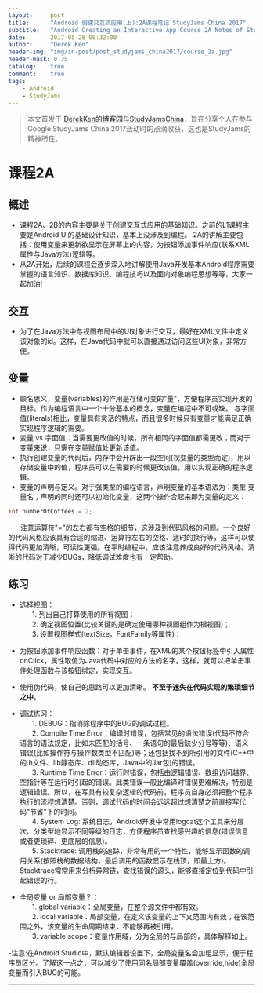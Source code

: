 ```yaml
---
layout:     post
title:      "Android 创建交互式应用(上):2A课程笔记 StudyJams China 2017"
subtitle:   "Android Creating an Interactive App:Course 2A Notes of StudyJams China 2017"
date:       2017-05-28 00:32:00
author:     "Derek Ken"
header-img: "img/in-post/post_studyjams_china2017/course_2a.jpg"
header-mask: 0.35
catalog:    true
comment:    true
tags:
    - Android
    - StudyJams
---
```


> 本文首发于 [DerekKen的博客园](http://www.cnblogs.com/DerekKen/p/6914826.html)与[StudyJamsChina](https://www.studyjamscn.com/thread-21719-1-1.html)，旨在分享个人在参与Google StudyJams China 2017活动时的点滴收获，这也是StudyJams的精神所在。

# **课程2A**

## **概述**
- 课程2A、2B的内容主要是关于创建交互式应用的基础知识。之前的L1课程主要是Android UI的基础设计知识，基本上没涉及到编程。 2A的讲解主要包括：使用变量来更新欲显示在屏幕上的内容，为按钮添加事件响应(联系XML属性与Java方法)逻辑等。
- 从2A开始，后续的课程会逐步深入地讲解使用Java开发基本Android程序需要掌握的语言知识、数据库知识、编程技巧以及面向对象编程思想等等，大家一起加油!

## **交互**
- 为了在Java方法中与视图布局中的UI对象进行交互，最好在XML文件中定义该对象的id。这样，在Java代码中就可以直接通过访问这些UI对象，非常方便。


## **变量**
- 顾名思义，变量(variables)的作用是存储可变的"量"，方便程序员实现开发的目标。作为编程语言中一个十分基本的概念，变量在编程中不可或缺。 与字面值(literals)相比，变量具有灵活的特点，而且很多时候只有变量才能满足正确实现程序逻辑的需要。
- 变量 vs 字面值：当需要更改值的时候，所有相同的字面值都需更改；而对于变量来说，只需在变量赋值处更新该值。
- 执行创建变量的代码后，内存中会开辟出一段空间(视变量的类型而定)，用以存储变量中的值，程序员可以在需要的时候更改该值，用以实现正确的程序逻辑。
- 变量的声明与定义。对于强类型的编程语言，声明变量的基本语法为：类型 变量名；声明的同时还可以初始化变量，这两个操作合起来即为变量的定义：

```java
int numberOfCoffees = 2;
```

&ensp;&ensp;&ensp; 注意运算符"="的左右都有空格的细节，这涉及到代码风格的问题。一个良好的代码风格应该具有合适的缩进、运算符左右的空格、适时的换行等，这样可以使得代码更加清晰，可读性更强。在平时编程中，应该注意养成良好的代码风格。清晰的代码对于减少BUGs，降低调试难度也有一定帮助。
 
 
## **练习**	
- 选择视图：<br />
&ensp;&ensp;&ensp; 1. 列出自己打算使用的所有视图；<br />
&ensp;&ensp;&ensp; 2. 确定视图位置(比较关键的是确定使用哪种视图组作为根视图)；<br />
&ensp;&ensp;&ensp; 3. 设置视图样式(textSize，FontFamily等属性)；<br />

- 为按钮添加事件响应函数：对于单击事件，在XML的某个按钮标签中引入属性onClick，属性取值为Java代码中对应的方法的名字。这样，就可以把单击事件处理函数与该按钮绑定，实现交互。

- 使用伪代码，使自己的思路可以更加清晰。 **不至于迷失在代码实现的繁琐细节之中**。

- 调试练习：<br />
&ensp;&ensp;&ensp; 1. DEBUG：指消除程序中的BUG的调试过程。<br />
&ensp;&ensp;&ensp; 2. Compile Time Error：编译时错误，包括常见的语法错误(代码不符合语言的语法规定，比如未匹配的括号、一条语句的最后缺少分号等等)、语义错误(比如操作符与操作数类型不匹配)等；还包括找不到所引用的文件(C++中的.h文件、lib静态库、dll动态库，Java中的Jar包)的错误。<br />
&ensp;&ensp;&ensp; 3. Runtime Time Error：运行时错误，包括由逻辑错误、数组访问越界、空指针等在运行时引起的错误。此类错误一般比编译时错误更难解决，特别是逻辑错误。所以，在写具有较复杂逻辑的代码前，程序员自身必须把整个程序执行的流程想清楚。否则，调试代码的时间会远远超过想清楚之前直接写代码"节省"下的时间。<br />
&ensp;&ensp;&ensp; 4. System Log: 系统日志，Android开发中常用logcat这个工具来分层次、分类型地显示不同等级的日志，方便程序员查找感兴趣的信息(错误信息或者更琐碎、更底层的信息)。<br />
&ensp;&ensp;&ensp; 5. Stacktrace: 调用栈的追踪，非常有用的一个特性，能够显示函数的调用关系(按照栈的数据结构，最后调用的函数显示在栈顶，即最上方)。 Stacktrace常常用来分析异常链，查找错误的源头，能够直接定位到代码中引起错误的行。<br />

- 全局变量 or 局部变量？：<br /> 
&ensp;&ensp;&ensp; 1. global variable：全局变量，在整个源文件中都有效。<br />
&ensp;&ensp;&ensp; 2. local variable：局部变量，在定义该变量的上下文范围内有效；在该范围之外，该变量的生命周期结束，不能够再被引用。<br />
&ensp;&ensp;&ensp; 3. variable scope：变量作用域，分为全局的与局部的，具体解释如上。<br />

-注意:在Android Studio中，默认编辑器设置下，全局变量名会加粗显示，便于程序员区分。了解这一点之，可以减少了使用同名局部变量覆盖(override,hide)全局变量而引入BUG的可能。

---

[1]: https://classroom.udacity.com/me "Udacity Android Courses"

[2]: https://www.studyjamscn.com/thread-20263-1-1.html "Google StudyJams China 2017"

[3]: http://www.cnblogs.com/DerekKen/p/6819390.html "DerekKen的博客园"
